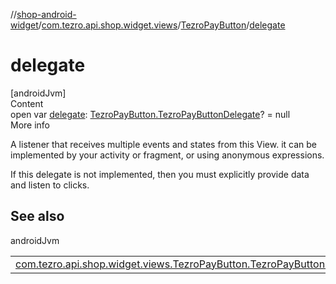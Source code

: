 //[shop-android-widget](../../../index.md)/[com.tezro.api.shop.widget.views](../index.md)/[TezroPayButton](index.md)/[delegate](delegate.md)



# delegate  
[androidJvm]  
Content  
open var [delegate](delegate.md): [TezroPayButton.TezroPayButtonDelegate](-tezro-pay-button-delegate/index.md)? = null  
More info  


A listener that receives multiple events and states from this View. it can be implemented by your activity or fragment, or using anonymous expressions.



If this delegate is not implemented, then you must explicitly provide data and listen to clicks.



## See also  
  
androidJvm  
  
| | |
|---|---|
| <a name="com.tezro.api.shop.widget.views/TezroPayButton/delegate/#/PointingToDeclaration/"></a>[com.tezro.api.shop.widget.views.TezroPayButton.TezroPayButtonDelegate](-tezro-pay-button-delegate/on-request-order-init.md)| <a name="com.tezro.api.shop.widget.views/TezroPayButton/delegate/#/PointingToDeclaration/"></a>|
  
  



